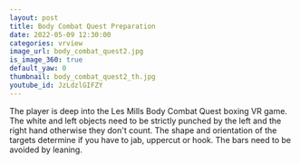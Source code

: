 ```yaml
---
layout: post
title: Body Combat Quest Preparation
date: 2022-05-09 12:30:00
categories: vrview
image_url: body_combat_quest2.jpg
is_image_360: true
default_yaw: 0
thumbnail: body_combat_quest2_th.jpg
youtube_id: JzLdzlGIFZY
---
```

The player is deep into the Les Mills Body Combat Quest boxing VR game. The white and left objects need to be strictly punched by the left and the right hand otherwise they don't count. The shape and orientation of the targets determine if you have to jab, uppercut or hook. The bars need to be avoided by leaning.

